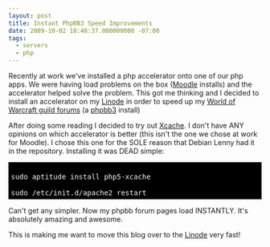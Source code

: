 ```yaml
---
layout: post
title: Instant PhpBB3 Speed Improvements
date: 2009-10-02 18:48:37.000000000 -07:00
tags:
  - servers
  - php
---
```

Recently at work we've installed a php accelerator onto one of our php apps. We were having load problems on the box (<a href="http://moodle.org/">Moodle</a> installs) and the accelerator helped solve the problem. This got me thinking and I decided to install an accelerator on my <a href="http://www.linode.com/index.cfm">Linode</a> in order to speed up my <a href="http://forums.cakeordeath-guild.com">World of Warcraft guild forums</a> (a <a href="http://www.phpbb.com/">phpbb3</a> install)

After doing some reading I decided to try out <a href="http://xcache.lighttpd.net/">Xcache</a>. I don't have ANY opinions on which accelerator is better (this isn't the one we chose at work for Moodle). I chose this one for the SOLE reason that Debian Lenny had it in the repository. Installing it was DEAD simple:

<pre style="color: #F6F3E8; background-color: #000000; padding: 5px; overflow: auto;">
sudo aptitude install php5-xcache
sudo /etc/init.d/apache2 restart</pre>

Can't get any simpler. Now my phpbb forum pages load INSTANTLY. It's absolutely amazing and awesome.

This is making me want to move this blog over to the <a href="http://www.linode.com/index.cfm">Linode</a> very fast!
